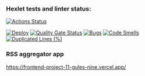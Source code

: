 ### Hexlet tests and linter status:

[![Actions Status](https://github.com/kronnoss37/frontend-project-11/actions/workflows/hexlet-check.yml/badge.svg)](https://github.com/kronnoss37/frontend-project-11/actions)
<!-- Badges -->
[![Deploy](https://github.com/kronnoss37/frontend-project-11/actions/workflows/deployment.yml/badge.svg)](https://github.com/kronnoss37/frontend-project-11/actions/workflows/deployment.yml)
[![Quality Gate Status](https://sonarcloud.io/api/project_badges/measure?project=kronnoss37_frontend-project-11&metric=alert_status)](https://sonarcloud.io/summary/new_code?id=kronnoss37_frontend-project-11)
[![Bugs](https://sonarcloud.io/api/project_badges/measure?project=kronnoss37_frontend-project-11&metric=bugs)](https://sonarcloud.io/summary/new_code?id=kronnoss37_frontend-project-11)
[![Code Smells](https://sonarcloud.io/api/project_badges/measure?project=kronnoss37_frontend-project-11&metric=code_smells)](https://sonarcloud.io/summary/new_code?id=kronnoss37_frontend-project-11)
[![Duplicated Lines (%)](https://sonarcloud.io/api/project_badges/measure?project=kronnoss37_frontend-project-11&metric=duplicated_lines_density)](https://sonarcloud.io/summary/new_code?id=kronnoss37_frontend-project-11)


### RSS aggregator app
https://frontend-project-11-gules-nine.vercel.app/